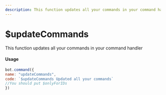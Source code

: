 ```yaml
---
description: This function updates all your commands in your command handler
---
```


# $updateCommands

This function updates all your commands in your command handler

#### Usage

```javascript
bot.command({
name: "updateCommands",
code: `$updateCommands Updated all your commands`
//You should put $onlyForIDs
})
```
